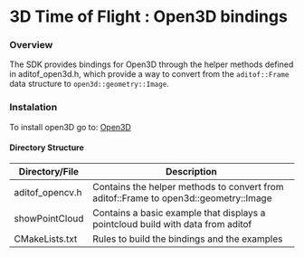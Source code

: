 # 3D Time of Flight : Open3D bindings

### Overview
The SDK provides bindings for Open3D through the helper methods defined in aditof_open3d.h, which provide a way to convert from the `aditof::Frame` data structure to `open3d::geometry::Image`.

### Instalation
To install open3D go to: [Open3D](http://www.open3d.org/docs/release/tutorial/C++/cplusplus_interface.html)

#### Directory Structure

| Directory/File | Description |
| --------- | ----------- |
| aditof_opencv.h | Contains the helper methods to convert from aditof::Frame to open3d::geometry::Image |
| showPointCloud | Contains a basic example that displays a pointcloud build with data from aditof|
| CMakeLists.txt | Rules to build the bindings and the examples |
